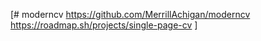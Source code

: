 [# moderncv
https://github.com/MerrillAchigan/moderncv
https://roadmap.sh/projects/single-page-cv
]

